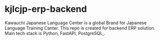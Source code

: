 # kjlcjp-erp-backend
Kawauchi Japanese Language Center is a global Brand for Japanese Language Training Canter. This repo is created for backend ERP solution. Main tech stack is Python, FastAPI, PostgreSQL,.


